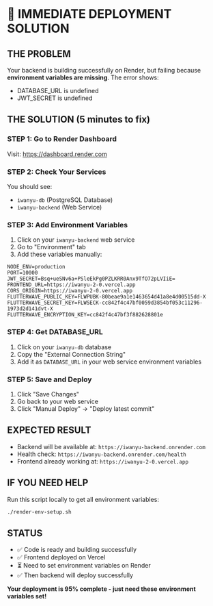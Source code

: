 # 🚀 IMMEDIATE DEPLOYMENT SOLUTION

## THE PROBLEM
Your backend is building successfully on Render, but failing because **environment variables are missing**. The error shows:
- DATABASE_URL is undefined
- JWT_SECRET is undefined

## THE SOLUTION (5 minutes to fix)

### STEP 1: Go to Render Dashboard
Visit: https://dashboard.render.com

### STEP 2: Check Your Services
You should see:
- `iwanyu-db` (PostgreSQL Database)
- `iwanyu-backend` (Web Service)

### STEP 3: Add Environment Variables
1. Click on your `iwanyu-backend` web service
2. Go to "Environment" tab
3. Add these variables manually:

```
NODE_ENV=production
PORT=10000
JWT_SECRET=Bsq+ueSNv6a+PSleEkPg0PZLKRR0Anx9TfO72pLVIiE=
FRONTEND_URL=https://iwanyu-2-0.vercel.app
CORS_ORIGIN=https://iwanyu-2-0.vercel.app
FLUTTERWAVE_PUBLIC_KEY=FLWPUBK-80beae9a1e1463654d41a8e4d00515dd-X
FLUTTERWAVE_SECRET_KEY=FLWSECK-cc842f4c47bf0059d3854bf053c11296-1973d2d141dvt-X
FLUTTERWAVE_ENCRYPTION_KEY=cc842f4c47bf3f882628801e
```

### STEP 4: Get DATABASE_URL
1. Click on your `iwanyu-db` database
2. Copy the "External Connection String" 
3. Add it as `DATABASE_URL` in your web service environment variables

### STEP 5: Save and Deploy
1. Click "Save Changes"
2. Go back to your web service
3. Click "Manual Deploy" → "Deploy latest commit"

## EXPECTED RESULT
- Backend will be available at: `https://iwanyu-backend.onrender.com`
- Health check: `https://iwanyu-backend.onrender.com/health`
- Frontend already working at: `https://iwanyu-2-0.vercel.app`

## IF YOU NEED HELP
Run this script locally to get all environment variables:
```bash
./render-env-setup.sh
```

## STATUS
- ✅ Code is ready and building successfully
- ✅ Frontend deployed on Vercel
- ⏳ Need to set environment variables on Render
- ✅ Then backend will deploy successfully

**Your deployment is 95% complete - just need these environment variables set!**
